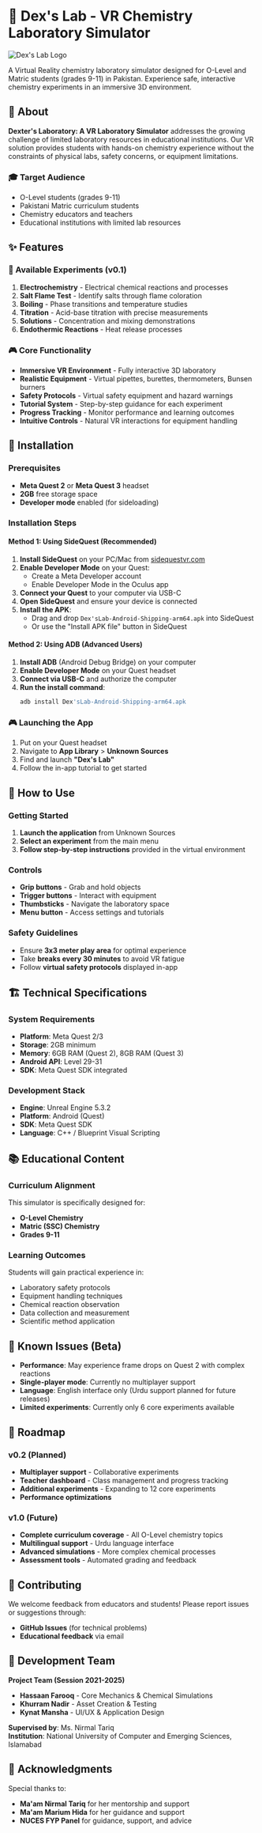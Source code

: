 # 🧪 Dex's Lab - VR Chemistry Laboratory Simulator

![Dex's Lab Logo](https://cdn.allthepics.net/images/2025/06/12/logo-350.png)

A Virtual Reality chemistry laboratory simulator designed for O-Level and Matric students (grades 9-11) in Pakistan. Experience safe, interactive chemistry experiments in an immersive 3D environment.

## 🎯 About

**Dexter's Laboratory: A VR Laboratory Simulator** addresses the growing challenge of limited laboratory resources in educational institutions. Our VR solution provides students with hands-on chemistry experience without the constraints of physical labs, safety concerns, or equipment limitations.

### 🎓 Target Audience
- O-Level students (grades 9-11)
- Pakistani Matric curriculum students
- Chemistry educators and teachers
- Educational institutions with limited lab resources

## ✨ Features

### 🔬 Available Experiments (v0.1)
1. **Electrochemistry** - Electrical chemical reactions and processes
2. **Salt Flame Test** - Identify salts through flame coloration
3. **Boiling** - Phase transitions and temperature studies
4. **Titration** - Acid-base titration with precise measurements
5. **Solutions** - Concentration and mixing demonstrations
6. **Endothermic Reactions** - Heat release processes

### 🎮 Core Functionality
- **Immersive VR Environment** - Fully interactive 3D laboratory
- **Realistic Equipment** - Virtual pipettes, burettes, thermometers, Bunsen burners
- **Safety Protocols** - Virtual safety equipment and hazard warnings
- **Tutorial System** - Step-by-step guidance for each experiment
- **Progress Tracking** - Monitor performance and learning outcomes
- **Intuitive Controls** - Natural VR interactions for equipment handling

## 🚀 Installation

### Prerequisites
- **Meta Quest 2** or **Meta Quest 3** headset
- **2GB** free storage space
- **Developer mode** enabled (for sideloading)

### Installation Steps

#### Method 1: Using SideQuest (Recommended)
1. **Install SideQuest** on your PC/Mac from [sidequestvr.com](https://sidequestvr.com)
2. **Enable Developer Mode** on your Quest:
   - Create a Meta Developer account
   - Enable Developer Mode in the Oculus app
3. **Connect your Quest** to your computer via USB-C
4. **Open SideQuest** and ensure your device is connected
5. **Install the APK**:
   - Drag and drop `Dex'sLab-Android-Shipping-arm64.apk` into SideQuest
   - Or use the "Install APK file" button in SideQuest

#### Method 2: Using ADB (Advanced Users)
1. **Install ADB** (Android Debug Bridge) on your computer
2. **Enable Developer Mode** on your Quest headset
3. **Connect via USB-C** and authorize the computer
4. **Run the install command**:
   ```bash
   adb install Dex'sLab-Android-Shipping-arm64.apk
   ```

### 🎮 Launching the App
1. Put on your Quest headset
2. Navigate to **App Library** > **Unknown Sources**
3. Find and launch **"Dex's Lab"**
4. Follow the in-app tutorial to get started

## 🎯 How to Use

### Getting Started
1. **Launch the application** from Unknown Sources
2. **Select an experiment** from the main menu
3. **Follow step-by-step instructions** provided in the virtual environment

### Controls
- **Grip buttons** - Grab and hold objects
- **Trigger buttons** - Interact with equipment
- **Thumbsticks** - Navigate the laboratory space
- **Menu button** - Access settings and tutorials

### Safety Guidelines
- Ensure **3x3 meter play area** for optimal experience
- Take **breaks every 30 minutes** to avoid VR fatigue
- Follow **virtual safety protocols** displayed in-app

## 🏗️ Technical Specifications

### System Requirements
- **Platform**: Meta Quest 2/3
- **Storage**: 2GB minimum
- **Memory**: 6GB RAM (Quest 2), 8GB RAM (Quest 3)
- **Android API**: Level 29-31
- **SDK**: Meta Quest SDK integrated

### Development Stack
- **Engine**: Unreal Engine 5.3.2
- **Platform**: Android (Quest)
- **SDK**: Meta Quest SDK
- **Language**: C++ / Blueprint Visual Scripting

## 📚 Educational Content

### Curriculum Alignment
This simulator is specifically designed for:
- **O-Level Chemistry**
- **Matric (SSC) Chemistry**
- **Grades 9-11**

### Learning Outcomes
Students will gain practical experience in:
- Laboratory safety protocols
- Equipment handling techniques
- Chemical reaction observation
- Data collection and measurement
- Scientific method application

## 🐛 Known Issues (Beta)

- **Performance**: May experience frame drops on Quest 2 with complex reactions
- **Single-player mode**: Currently no multiplayer support
- **Language**: English interface only (Urdu support planned for future releases)
- **Limited experiments**: Currently only 6 core experiments available

## 🔮 Roadmap

### v0.2 (Planned)
- **Multiplayer support** - Collaborative experiments
- **Teacher dashboard** - Class management and progress tracking
- **Additional experiments** - Expanding to 12 core experiments
- **Performance optimizations**

### v1.0 (Future)
- **Complete curriculum coverage** - All O-Level chemistry topics
- **Multilingual support** - Urdu language interface
- **Advanced simulations** - More complex chemical processes
- **Assessment tools** - Automated grading and feedback

## 🤝 Contributing

We welcome feedback from educators and students! Please report issues or suggestions through:
- **GitHub Issues** (for technical problems)
- **Educational feedback** via email

## 👥 Development Team

**Project Team (Session 2021-2025)**
- **Hassaan Farooq** - Core Mechanics & Chemical Simulations
- **Khurram Nadir** - Asset Creation & Testing
- **Kynat Mansha** - UI/UX & Application Design

**Supervised by**: Ms. Nirmal Tariq  
**Institution**: National University of Computer and Emerging Sciences, Islamabad

## 🎉 Acknowledgments

Special thanks to:
- **Ma'am Nirmal Tariq** for her mentorship and support
- **Ma'am Marium Hida** for her guidance and support
- **NUCES FYP Panel** for guidance, support, and advice
